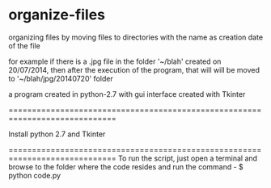 organize-files
==============

organizing files by moving files to directories with the name as creation date of the file

for example if there is a .jpg file in the folder '~/blah' created on 20/07/2014, then after the execution of the program, that will will be moved to '~/blah/jpg/20140720' folder

a program created in python-2.7 with gui interface created with Tkinter

=============================================================================

Install python 2.7 and Tkinter




=============================================================================
To run the script, just open a terminal and browse to the folder where the code resides and run the command - $ python code.py
